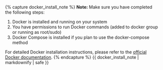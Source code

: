 {% capture docker_install_note %}
**Note:** Make sure you have completed the following steps:

1. Docker is installed and running on your system
2. You have permissions to run Docker commands (added to docker group or running as root/sudo)
3. Docker Compose is installed if you plan to use the docker-compose method

For detailed Docker installation instructions, please refer to the [official Docker documentation](https://docs.docker.com/get-docker/).
{% endcapture %}
{{ docker_install_note | markdownify | safe }}

